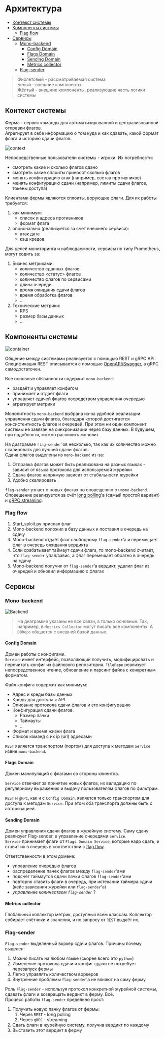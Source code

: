 # Архитектура  <!-- omit in toc -->

- [Контекст системы](#контекст-системы)
- [Компоненты системы](#компоненты-системы)
  - [Flag flow](#flag-flow)
- [Сервисы](#сервисы)
  - [Mono-backend](#mono-backend)
    - [Config Domain](#config-domain)
    - [Flags Domain](#flags-domain)
    - [Sending Domain](#sending-domain)
    - [Metrics collector](#metrics-collector)
  - [Flag-sender](#flag-sender)

> Фиолетовый - рассматриваемая система  
> Белый - внешние компоненты  
> Жёлтый - внешние компоненты, реализующие часть логики системы

## Контекст системы

Ферма - сервис команды для автоматизированной и централизованной отправки флагов.  
Агрегирует в себе информацию о том куда и как сдавать, какой формат флага и историю сдачи флагов.  

![context](./img/context.drawio.svg)

Непосредственные пользователи системы - игроки. Их потребности:
- смотреть какие и сколько флагов сдано
- смотреть какие сплоиты приносят сколько флагов
- менять конфигурацию атак (например, состав противников)
- менять конфигурацию сдачи (например, лимиты сдачи флагов, токены доступа)

Клиентами фермы являются сплоиты, ворующие флаги. Для их работы требуется:
1. как минимум:
   - список и адреса противников
   - формат флага
2. опционально (реализуется за счёт внешнего сервиса):
   - атак дата
   - кэш кредов

Для целей мониторинга и наблюдаемости, сервисы по типу Prometheus, могут ходить за:
1. Бизнес метриками:
   - количество сданных флагов
   - количество <статус> флагов
   - количество флагов по сервисами
   - длина очереди
   - время ожидания сдачи флагов
   - время обработка флагов
   - ...
2. Технические метрики:
   - RPS
   - размер базы данных
   - ...

## Компоненты системы

![container](./img/containers.drawio.svg)

Общение между системами реализуется с помощью REST и gRPC API.  
Спецификация REST описывается с помощью [OpenAPI/Swagger](https://www.openapis.org/), а gRPC самодостаточен.

Все основные обязанности содержит `mono-backend`:
- раздаёт и управляет конфигом
- принимает и отдаёт флаги
- управляет сдачей флагов посредством управления очередью 
- агрегирует метрики

Монолитность `mono-backend` выбрана из-за удобной реализации управления сдачи флагов, благодаря которой достигается консистентность флагов и очередей.
При этом ни один компонент системы не завязан на синхронизации через базу данных.
В будущем, при надобности, можно распилить монолит.

На диаграмме `flag-sender`'ов несколько, так как их количество можно скалировать для лучшей сдачи флагов.  
Сдача флагов выделены из `mono-backend` из-за:
1. Отправка флагов может быть реализована на разных языках - зависит от языка протокола для используемой журейки
2. Сдача флагов напрямую зависит от стабильности журейки
3. Удобно скалировать

`flag-sender` узнает о новых флагах по оповещению от `mono-backend`. Оповещение реализуется за счёт [long polling](https://en.wikipedia.org/wiki/Push_technology#Long_polling)'a (самый простой вариант) и [gRPC streaming](https://grpc.io/docs/languages/go/basics/#server-side-streaming-rpc).

### Flag flow
1. Start_sploit.py прислал флаг
2. Mono-backend положил в базу данных и поставил в очередь на сдачу
3. Mono-backend отдаёт флаг свободному `flag-sender`'а и перемещает флаг в очередь ожидания вердикта
4. Если срабатывает таймаут сдачи флага, то mono-backend считает, что `flag-sender` упал/завис, а флаг перемещает обратно в очередь на сдачу
5. Mono-backend получил от `flag-sender`'а вердикт, удалил флаг из очередей и обновил информацию о флагах

## Сервисы

### Mono-backend

![Backend](./img/mono-backend.drawio.svg)

> На диаграмме указаны не все связи, а только основные.
> Так, например, в `Metrics Collector` могут писать все компоненты.
> А `DBRepo` общается с внешней базой данных.

#### Config Domain

Домен работы с конфигами.  
`Service` имеет интерфейс, позволяющий получить, модифицировать и перечитать конфиг из файлового репозитория. `FileRepo` реализует непосредственное чтение, обновление и парсинг файла с конкретным форматом.

Файл конфига содержит как минимум:
- Адрес и креды базы данных
- Креды для доступа к API
- Описание протокола сдачи флагов и его конфигурацию
- Конфигурация сдачи флагов:
  - Размер пачки
  - Таймауты 
  - ...
- Формат и время жизни флага
- Список команд с их ip (url) адресами

`REST` является транспортом (портом) для доступа к методам `Service` извне `mono-backend`.

#### Flags Domain

Домен манипуляций с флагами со стороны клиентов.  

`Service` отвечает за принятие новых флагов, их валидацию по регулярному выражению и выдачу пользователям флагов по фильтрам.

`REST` и `gRPC`, как и с `Config Domain`, является только транспортом для доступа к методам `Service`. При этом оба транспорта должны быть с авторизацией.


#### Sending Domain

Домен управления сдачи флагов в журейную систему. Саму сдачу реализует Flag-sender, а управление очередями `Service`.  
`Service` принимает флаги от `Flags Domain Service`, которые надо сдать, и ставит их в очередь в соответствии с [flag flow](#flag-flow).  

Ответственности в этом домене:
- управление очередью флагов
- распределение пачек флагов между `flag-sender`'ами
- подсчёт таймаутов сдачи пачки флагов `flag-sender`'ами
- повторно ставить флаги в очередь, при истекании таймера сдачи (кейс зависания журейки или `flag-sender`'а)
- *управление количеством `flag-sender`* ?

#### Metrics collector

Глобальный коллектор метрик, доступный всем классам. Коллектор собирает счётчики и значения, и по запросу от `REST` выдаёт их.

### Flag-sender

`Flag-sender` выделенный воркер сдачи флагов. Причины почему выделен:
1. Можно писать на любом языке (скорее всего это `python`)
2. Изменение протокола сдачи и конфиг сдачи не потребует перезапуск фермы
3. Легко управлять количеством воркеров
4. Внутренние проблемы `flag-sender`'а не влияют на саму ферму

Роль `Flag-sender` - используя протокол конкретной журейной системы, сдавать флаги и возвращать вердикт в ферму. Всё.  
Процесс работы `flag-sender` предельно прост:
1. Получить новую пачку флагов от фермы:
   1. Через `REST` - long polling
   2. Через `gRPC` - streaming
2. Сдать флаги в журейную систему, получив вердикт по каждому
3. Выставить этот вердикт в ферму
